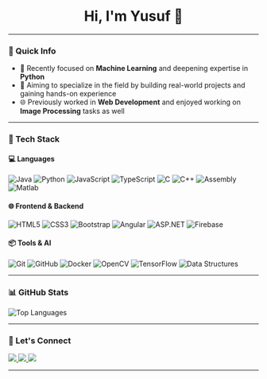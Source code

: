 <h1 align="center">Hi, I'm Yusuf 👋</h1>

---

### 📌 Quick Info

- 🤖 Recently focused on **Machine Learning** and deepening expertise in **Python**
- 🎯 Aiming to specialize in the field by building real-world projects and gaining hands-on experience
- 🌐 Previously worked in **Web Development** and enjoyed working on **Image Processing** tasks as well

---

### 🧰 Tech Stack

#### 💻 Languages  
![Java](https://img.shields.io/badge/Java-ED8B00?style=for-the-badge&logo=java&logoColor=white)
![Python](https://img.shields.io/badge/Python-3776AB?style=for-the-badge&logo=python&logoColor=white)
![JavaScript](https://img.shields.io/badge/JavaScript-F7DF1E?style=for-the-badge&logo=javascript&logoColor=black)
![TypeScript](https://img.shields.io/badge/TypeScript-007ACC?style=for-the-badge&logo=typescript&logoColor=white)
![C](https://img.shields.io/badge/C-00599C?style=for-the-badge&logo=c&logoColor=white)
![C++](https://img.shields.io/badge/C%2B%2B-00599C?style=for-the-badge&logo=c%2B%2B&logoColor=white)
![Assembly](https://img.shields.io/badge/Assembly-6E4C13?style=for-the-badge)
![Matlab](https://img.shields.io/badge/Matlab-0076A8?style=for-the-badge&logo=MathWorks&logoColor=white)


#### 🌐 Frontend & Backend  
![HTML5](https://img.shields.io/badge/HTML5-E34F26?style=for-the-badge&logo=html5&logoColor=white)
![CSS3](https://img.shields.io/badge/CSS3-1572B6?style=for-the-badge&logo=css3&logoColor=white)
![Bootstrap](https://img.shields.io/badge/Bootstrap-563D7C?style=for-the-badge&logo=bootstrap&logoColor=white)
![Angular](https://img.shields.io/badge/Angular-DD0031?style=for-the-badge&logo=angular&logoColor=white)
![ASP.NET](https://img.shields.io/badge/ASP.NET-5C2D91?style=for-the-badge&logo=.net&logoColor=white)
![Firebase](https://img.shields.io/badge/Firebase-ffca28?style=for-the-badge&logo=firebase&logoColor=black)


#### 📦 Tools & AI  
![Git](https://img.shields.io/badge/Git-F05032?style=for-the-badge&logo=git&logoColor=white)
![GitHub](https://img.shields.io/badge/GitHub-181717?style=for-the-badge&logo=github&logoColor=white)
![Docker](https://img.shields.io/badge/Docker-2496ED?style=for-the-badge&logo=docker&logoColor=white)
![OpenCV](https://img.shields.io/badge/OpenCV-27338e?style=for-the-badge&logo=opencv&logoColor=white)
![TensorFlow](https://img.shields.io/badge/TensorFlow-FF6F00?style=for-the-badge&logo=tensorflow&logoColor=white)
![Data Structures](https://img.shields.io/badge/Data%20Structures-%23007ACC?style=for-the-badge)

---

### 📊 GitHub Stats
<p >
  <img src="https://github-readme-stats.vercel.app/api/top-langs/?username=YusufTufan&theme=tokyonight&show_icons=true&hide_border=false&layout=compact" alt="Top Languages" />
</p>

---

### 🔗 Let's Connect
<p>
  <a href="yusufftufan@gmail.com">
    <img src="https://img.shields.io/badge/Email-D14836?style=for-the-badge&logo=gmail&logoColor=white" />
  </a>
  <a href="https://www.linkedin.com/in/yusuf-tufan-761b412aa/" target="_blank">
    <img src="https://img.shields.io/badge/LinkedIn-0077B5?style=for-the-badge&logo=linkedin&logoColor=white" />
  </a>
  <a href="https://github.com/YusufTufan" target="_blank">
    <img src="https://img.shields.io/badge/GitHub-100000?style=for-the-badge&logo=github&logoColor=white" />
  </a>
</p>

---
